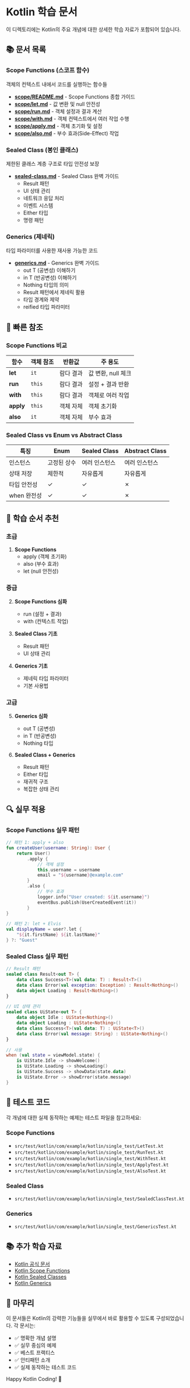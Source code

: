 # Kotlin 학습 문서

이 디렉토리에는 Kotlin의 주요 개념에 대한 상세한 학습 자료가 포함되어 있습니다.

## 📚 문서 목록

### Scope Functions (스코프 함수)
객체의 컨텍스트 내에서 코드를 실행하는 함수들

- **[scope/README.md](./scope/README.md)** - Scope Functions 종합 가이드
- **[scope/let.md](./scope/let.md)** - 값 변환 및 null 안전성
- **[scope/run.md](./scope/run.md)** - 객체 설정과 결과 계산
- **[scope/with.md](./scope/with.md)** - 객체 컨텍스트에서 여러 작업 수행
- **[scope/apply.md](./scope/apply.md)** - 객체 초기화 및 설정
- **[scope/also.md](./scope/also.md)** - 부수 효과(Side-Effect) 작업

### Sealed Class (봉인 클래스)
제한된 클래스 계층 구조로 타입 안전성 보장

- **[sealed-class.md](./sealed-class.md)** - Sealed Class 완벽 가이드
  - Result 패턴
  - UI 상태 관리
  - 네트워크 응답 처리
  - 이벤트 시스템
  - Either 타입
  - 명령 패턴

### Generics (제네릭)
타입 파라미터를 사용한 재사용 가능한 코드

- **[generics.md](generics/generics.md)** - Generics 완벽 가이드
  - out T (공변성) 이해하기
  - in T (반공변성) 이해하기
  - Nothing 타입의 의미
  - Result 패턴에서 제네릭 활용
  - 타입 경계와 제약
  - reified 타입 파라미터

## 🎯 빠른 참조

### Scope Functions 비교

| 함수 | 객체 참조 | 반환값 | 주 용도 |
|------|----------|--------|---------|
| **let** | `it` | 람다 결과 | 값 변환, null 체크 |
| **run** | `this` | 람다 결과 | 설정 + 결과 반환 |
| **with** | `this` | 람다 결과 | 객체로 여러 작업 |
| **apply** | `this` | 객체 자체 | 객체 초기화 |
| **also** | `it` | 객체 자체 | 부수 효과 |

### Sealed Class vs Enum vs Abstract Class

| 특징 | Enum | Sealed Class | Abstract Class |
|------|------|--------------|----------------|
| 인스턴스 | 고정된 상수 | 여러 인스턴스 | 여러 인스턴스 |
| 상태 저장 | 제한적 | 자유롭게 | 자유롭게 |
| 타입 안전성 | ✓ | ✓ | ✗ |
| when 완전성 | ✓ | ✓ | ✗ |

## 📖 학습 순서 추천

### 초급
1. **Scope Functions**
   - apply (객체 초기화)
   - also (부수 효과)
   - let (null 안전성)

### 중급
2. **Scope Functions 심화**
   - run (설정 + 결과)
   - with (컨텍스트 작업)

3. **Sealed Class 기초**
   - Result 패턴
   - UI 상태 관리

4. **Generics 기초**
   - 제네릭 타입 파라미터
   - 기본 사용법

### 고급
5. **Generics 심화**
   - out T (공변성)
   - in T (반공변성)
   - Nothing 타입

6. **Sealed Class + Generics**
   - Result<out T> 패턴
   - Either 타입
   - 재귀적 구조
   - 복잡한 상태 관리

## 🔍 실무 적용

### Scope Functions 실무 패턴

```kotlin
// 패턴 1: apply + also
fun createUser(username: String): User {
    return User()
        .apply {
            // 객체 설정
            this.username = username
            email = "${username}@example.com"
        }
        .also {
            // 부수 효과
            logger.info("User created: ${it.username}")
            eventBus.publish(UserCreatedEvent(it))
        }
}

// 패턴 2: let + Elvis
val displayName = user?.let {
    "${it.firstName} ${it.lastName}"
} ?: "Guest"
```

### Sealed Class 실무 패턴

```kotlin
// Result 패턴
sealed class Result<out T> {
    data class Success<T>(val data: T) : Result<T>()
    data class Error(val exception: Exception) : Result<Nothing>()
    data object Loading : Result<Nothing>()
}

// UI 상태 관리
sealed class UiState<out T> {
    data object Idle : UiState<Nothing>()
    data object Loading : UiState<Nothing>()
    data class Success<T>(val data: T) : UiState<T>()
    data class Error(val message: String) : UiState<Nothing>()
}

// 사용
when (val state = viewModel.state) {
    is UiState.Idle -> showWelcome()
    is UiState.Loading -> showLoading()
    is UiState.Success -> showData(state.data)
    is UiState.Error -> showError(state.message)
}
```

## 🧪 테스트 코드

각 개념에 대한 실제 동작하는 예제는 테스트 파일을 참고하세요:

### Scope Functions
- `src/test/kotlin/com/example/kotlin/single_test/LetTest.kt`
- `src/test/kotlin/com/example/kotlin/single_test/RunTest.kt`
- `src/test/kotlin/com/example/kotlin/single_test/WithTest.kt`
- `src/test/kotlin/com/example/kotlin/single_test/ApplyTest.kt`
- `src/test/kotlin/com/example/kotlin/single_test/AlsoTest.kt`

### Sealed Class
- `src/test/kotlin/com/example/kotlin/single_test/SealedClassTest.kt`

### Generics
- `src/test/kotlin/com/example/kotlin/single_test/GenericsTest.kt`

## 📚 추가 학습 자료

- [Kotlin 공식 문서](https://kotlinlang.org/docs/home.html)
- [Kotlin Scope Functions](https://kotlinlang.org/docs/scope-functions.html)
- [Kotlin Sealed Classes](https://kotlinlang.org/docs/sealed-classes.html)
- [Kotlin Generics](https://kotlinlang.org/docs/generics.html)

## 🎉 마무리

이 문서들은 Kotlin의 강력한 기능들을 실무에서 바로 활용할 수 있도록 구성되었습니다. 각 문서는:

- ✅ 명확한 개념 설명
- ✅ 실무 중심의 예제
- ✅ 베스트 프랙티스
- ✅ 안티패턴 소개
- ✅ 실제 동작하는 테스트 코드

Happy Kotlin Coding! 🚀
